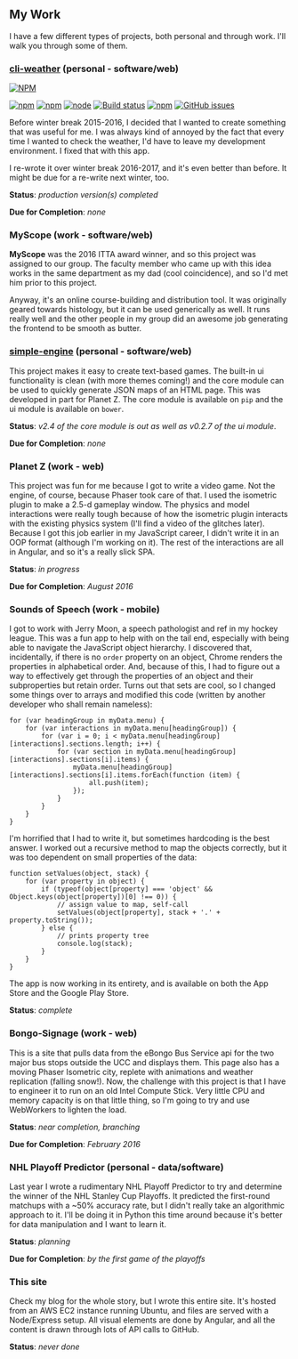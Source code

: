 ## My Work
I have a few different types of projects, both personal and through work. I'll walk you through some of them.


### [cli-weather](https://github.com/apizzimenti/cli-weather) (personal - software/web)

[![NPM](https://nodei.co/npm/cli-weather.png?compact=true)](https://nodei.co/npm/cli-weather/)

[![npm](https://img.shields.io/npm/l/cli-weather.svg?style=flat-square)]()
[![npm](https://img.shields.io/npm/v/npm.svg?style=flat-square)]()
[![node](https://img.shields.io/node/v/gh-badges.svg?style=flat-square)]()
[![Build status](https://img.shields.io/travis/apizzimenti/cli-weather.svg?style=flat-square)](https://travis-ci.org/apizzimenti/cli-weather)
[![npm](https://img.shields.io/npm/dt/cli-weather.svg?style=flat-square)]()
[![GitHub issues](https://img.shields.io/github/issues-raw/apizzimenti/cli-weather.svg?style=flat-square)]()

Before winter break 2015-2016, I decided that I wanted to create something that was useful for me. I was always kind of annoyed by the fact that every time I wanted to check the weather, I'd have to leave my development environment. I fixed that with this app.

I re-wrote it over winter break 2016-2017, and it's even better than before. It might be due for a re-write next winter, too.

**Status**: _production version(s) completed_

**Due for Completion**: _none_

### MyScope (work - software/web)

**MyScope** was the 2016 ITTA award winner, and so this project was assigned to our group. The faculty member who came up with this idea works in the same department as my dad (cool coincidence), and so I'd met him prior to this project.

Anyway, it's an online course-building and distribution tool. It was originally geared towards histology, but it can be used generically as well. It runs really well and the other people in my group did an awesome job generating the frontend to be smooth as butter.


### [simple-engine](https://github.com/apizzimenti/simple-engine-ui) (personal - software/web)
This project makes it easy to create text-based games. The built-in ui functionality is clean (with more themes coming!)
and the core module can be used to quickly generate JSON maps of an HTML page. This was developed in part for Planet Z.
The core module is available on `pip` and the ui module is available on `bower`.

**Status**: *v2.4 of the core module is out as well as v0.2.7 of the ui module*.

**Due for Completion**: *none*


### Planet Z (work - web)
This project was fun for me because I got to write a video game. Not the engine, of course, because Phaser took care of
that. I used the isometric plugin to make a 2.5-d gameplay window. The physics and model interactions were really tough
because of how the isometric plugin interacts with the existing physics system (I'll find a video of the glitches later).
Because I got this job earlier in my JavaScript career, I didn't write it in an OOP format (although I'm working on it).
The rest of the interactions are all in Angular, and so it's a really slick SPA.

**Status**: _in progress_

**Due for Completion**: _August 2016_

### Sounds of Speech (work - mobile)
I got to work with Jerry Moon, a speech pathologist and ref in my hockey league. This was a fun app to help with on
the tail end, especially with being able to navigate the JavaScript object hierarchy. I discovered that, incidentally,
if there is no `order` property on an object, Chrome renders the properties in alphabetical order. And, because of this,
I had to figure out a way to effectively get through the properties of an object and their subproperties but retain order.
Turns out that sets are cool, so I changed some things over to arrays and modified this code (written by another developer
who shall remain nameless):
    
```
for (var headingGroup in myData.menu) {
    for (var interactions in myData.menu[headingGroup]) {
        for (var i = 0; i < myData.menu[headingGroup][interactions].sections.length; i++) {
            for (var section in myData.menu[headingGroup][interactions].sections[i].items) {
                myData.menu[headingGroup][interactions].sections[i].items.forEach(function (item) {
                    all.push(item);
                });
            }
        }
    }
}
```

I'm horrified that I had to write it, but sometimes hardcoding is the best answer. I worked out a recursive method to map
the objects correctly, but it was too dependent on small properties of the data:

```
function setValues(object, stack) {
    for (var property in object) {
        if (typeof(object[property] === 'object' && Object.keys(object[property])[0] !== 0)) {
            // assign value to map, self-call
            setValues(object[property], stack + '.' + property.toString());
        } else {
        	// prints property tree
        	console.log(stack);
        }
    }
}
```

The app is now working in its entirety, and is available on both the App Store and the Google Play Store.

**Status**: _complete_

### Bongo-Signage (work - web)
This is a site that pulls data from the eBongo Bus Service api for the two major bus stops outside the UCC and displays
them. This page also has a moving Phaser Isometric city, replete with animations and weather replication (falling snow!).
Now, the challenge with this project is that I have to engineer it to run on an old Intel Compute Stick. Very little CPU
and memory capacity is on that little thing, so I'm going to try and use WebWorkers to lighten the load.

**Status**: _near completion, branching_

**Due for Completion**: _February 2016_

### NHL Playoff Predictor (personal - data/software)
Last year I wrote a rudimentary NHL Playoff Predictor to try and determine the winner of the NHL Stanley Cup Playoffs. It
predicted the first-round matchups with a ~50% accuracy rate, but I didn't really take an algorithmic approach to it. I'll be
doing it in Python this time around because it's better for data manipulation and I want to learn it.

**Status**: _planning_

**Due for Completion**: _by the first game of the playoffs_


### This site
Check my blog for the whole story, but I wrote this entire site. It's hosted from an AWS EC2 instance running Ubuntu, and files are served with a Node/Express setup. All visual elements are done by Angular, and all the content is drawn through lots of API calls to GitHub.

**Status**: _never done_